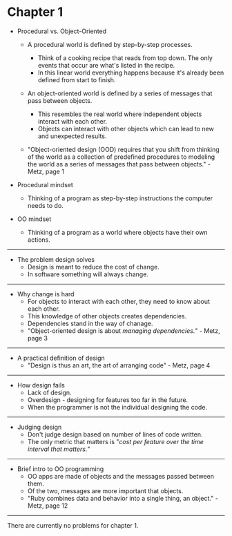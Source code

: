 # Chapter 1

* Procedural vs. Object-Oriented
  * A procedural world is defined by step-by-step processes. 
    * Think of a cooking recipe that reads from top down. The only events that occur are what's listed in the recipe.
    * In this linear world everything happens because it's already been defined from start to finish.

  * An object-oriented world is defined by a series of messages that pass between objects. 
    * This resembles the real world where independent objects interact with each other.
    * Objects can interact with other objects which can lead to new and unexpected results.

  * "Object-oriented design (OOD) requires that you shift from thinking of the world as a collection of predefined procedures to modeling the world as a series of messages that pass between objects." - Metz, page 1

* Procedural mindset
  * Thinking of a program as step-by-step instructions the computer needs to do.

* OO mindset
  * Thinking of a program as a world where objects have their own actions.

---------------------------------------------------------------------------------------------------------------------------------------------------------
* The problem design solves
  * Design is meant to reduce the cost of change.
  * In software something will always change.
---------------------------------------------------------------------------------------------------------------------------------------------------------
* Why change is hard
  * For objects to interact with each other, they need to know about each other.
  * This knowledge of other objects creates dependencies.
  * Dependencies stand in the way of chanage.
  * "Object-oriented design is about *managing dependencies.*" - Metz, page 3
---------------------------------------------------------------------------------------------------------------------------------------------------------
* A practical definition of design
  * "Design is thus an art, the art of arranging code" - Metz, page 4
---------------------------------------------------------------------------------------------------------------------------------------------------------
* How design fails
  * Lack of design.
  * Overdesign - designing for features too far in the future.
  * When the programmer is not the individual designing the code.
---------------------------------------------------------------------------------------------------------------------------------------------------------
* Judging design
  * Don't judge design based on number of lines of code written.
  * The only metric that matters is "*cost per feature over the time interval that matters.*"
---------------------------------------------------------------------------------------------------------------------------------------------------------
* Brief intro to OO programming
  * OO apps are made of objects and the messages passed between them.
  * Of the two, messages are more important that objects.
  * "Ruby combines data and behavior into a single thing, an object." - Metz, page 12
---------------------------------------------------------------------------------------------------------------------------------------------------------

There are currently no problems for chapter 1.
